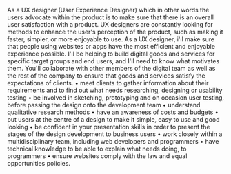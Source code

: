 As a UX designer (User Experience Designer) which in other words the users advocate within the product is to make sure that there is an overall user satisfaction with a product. UX designers are constantly looking for methods to enhance the user's perception of the product, such as making it faster, simpler, or more enjoyable to use.
As a UX designer, i'll make sure that people using websites or apps have the most efficient and enjoyable experience possible. I'll be helping to build digital goods and services for specific target groups and end users, and I'll need to know what motivates them.
You'll collaborate with other members of the digital team as well as the rest of the company to ensure that goods and services satisfy the expectations of clients.
•	meet clients to gather information about their requirements and to find out what needs researching, designing or usability testing
•	be involved in sketching, prototyping and on occasion user testing, before passing the design onto the development team
•	understand qualitative research methods
•	have an awareness of costs and budgets
•	put users at the centre of a design to make it simple, easy to use and good looking
•	be confident in your presentation skills in order to present the stages of the design development to business users
•	work closely within a multidisciplinary team, including web developers and programmers
•	have technical knowledge to be able to explain what needs doing, to programmers
•	ensure websites comply with the law and equal opportunities policies.

